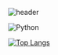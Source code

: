 ![header](https://capsule-render.vercel.app/api?type=soft&&color=f6e6d1&height=300&section=header&text=i'm%20zeun&fontSize=90)


<img alt="Python" src ="https://img.shields.io/badge/Python-3776AB.svg?&style=for-the-badge&logo=Python&logoColor=white"/>

[![Top Langs](https://github-readme-stats.vercel.app/api/top-langs/?username=anuraghazra&layout=compact)](https://github.com/anuraghazra/github-readme-stats)
